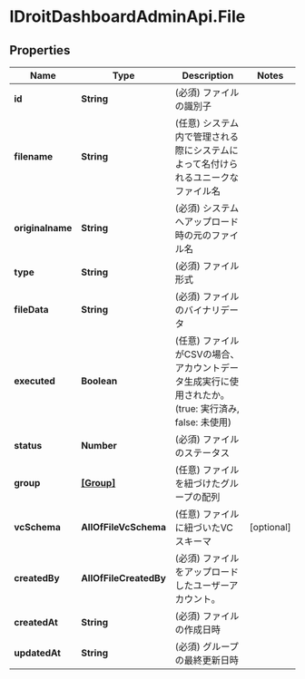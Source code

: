 # IDroitDashboardAdminApi.File

## Properties
Name | Type | Description | Notes
------------ | ------------- | ------------- | -------------
**id** | **String** | (必須) ファイルの識別子 | 
**filename** | **String** | (任意) システム内で管理される際にシステムによって名付けられるユニークなファイル名 | 
**originalname** | **String** | (必須) システムへアップロード時の元のファイル名 | 
**type** | **String** | (必須) ファイル形式 | 
**fileData** | **String** | (必須) ファイルのバイナリデータ | 
**executed** | **Boolean** | (任意) ファイルがCSVの場合、アカウントデータ生成実行に使用されたか。(true: 実行済み, false: 未使用) | 
**status** | **Number** | (必須) ファイルのステータス | 
**group** | [**[Group]**](Group.md) | (任意) ファイルを紐づけたグループの配列 | 
**vcSchema** | **AllOfFileVcSchema** | (任意) ファイルに紐づいたVCスキーマ | [optional] 
**createdBy** | **AllOfFileCreatedBy** | (必須) ファイルをアップロードしたユーザーアカウント。 | 
**createdAt** | **String** | (必須) ファイルの作成日時 | 
**updatedAt** | **String** | (必須) グループの最終更新日時 | 
